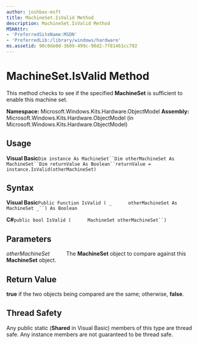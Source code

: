 ```yaml
---
author: joshbax-msft
title: MachineSet.IsValid Method
description: MachineSet.IsValid Method
MSHAttr:
- 'PreferredSiteName:MSDN'
- 'PreferredLib:/library/windows/hardware'
ms.assetid: 90c0de0d-3609-499c-98d2-7f81461cc792
---
```


# MachineSet.IsValid Method


This method checks to see if the specified **MachineSet** is sufficient to enable this machine set.

**Namespace:** Microsoft.Windows.Kits.Hardware.ObjectModel **Assembly:** Microsoft.Windows.Kits.Hardware.ObjectModel (in Microsoft.Windows.Kits.Hardware.ObjectModel)

## Usage


**Visual Basic**`Dim instance As MachineSet``Dim otherMachineSet As MachineSet``Dim returnValue As Boolean``returnValue = instance.IsValid(otherMachineSet)`

## Syntax


**Visual Basic**`Public Function IsValid ( _`           `otherMachineSet As MachineSet _``) As Boolean`

**C#**`public bool IsValid (`           `MachineSet otherMachineSet``) `

## Parameters


*otherMachineSet*           The **MachineSet** object to compare against this **MachineSet** object.

## Return Value


**true** if the two objects being compared are the same; otherwise, **false**.

## Thread Safety


Any public static (**Shared** in Visual Basic) members of this type are thread safe. Any instance members are not guaranteed to be thread safe.

 

 






